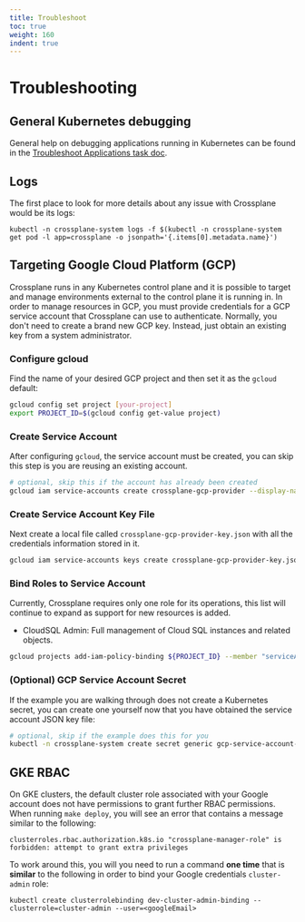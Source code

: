 ```yaml
---
title: Troubleshoot
toc: true
weight: 160
indent: true
---
```

# Troubleshooting

## General Kubernetes debugging

General help on debugging applications running in Kubernetes can be found in the [Troubleshoot Applications task doc](https://kubernetes.io/docs/tasks/debug-application-cluster/debug-application/).

## Logs

The first place to look for more details about any issue with Crossplane would be its logs:

```console
kubectl -n crossplane-system logs -f $(kubectl -n crossplane-system get pod -l app=crossplane -o jsonpath='{.items[0].metadata.name}')
```

## Targeting Google Cloud Platform (GCP)

Crossplane runs in any Kubernetes control plane and it is possible to target and manage environments external to the control plane it is running in.
In order to manage resources in GCP, you must provide credentials for a GCP service account that Crossplane can use to authenticate.
Normally, you don't need to create a brand new GCP key.
Instead, just obtain an existing key from a system administrator.

### Configure gcloud

Find the name of your desired GCP project and then set it as the `gcloud` default:

```bash
gcloud config set project [your-project]
export PROJECT_ID=$(gcloud config get-value project)
```

### Create Service Account

After configuring `gcloud`, the service account must be created, you can skip this step is you are reusing an existing account.

```bash
# optional, skip this if the account has already been created
gcloud iam service-accounts create crossplane-gcp-provider --display-name "crossplane-gcp-provider"
```

### Create Service Account Key File

Next create a local file called `crossplane-gcp-provider-key.json` with all the credentials information stored in it.

```bash
gcloud iam service-accounts keys create crossplane-gcp-provider-key.json --iam-account crossplane-gcp-provider@${PROJECT_ID}.iam.gserviceaccount.com
```

### Bind Roles to Service Account

Currently, Crossplane requires only one role for its operations, this list will continue to expand as support for new resources is added.

* CloudSQL Admin: Full management of Cloud SQL instances and related objects.

```bash
gcloud projects add-iam-policy-binding ${PROJECT_ID} --member "serviceAccount:crossplane-gcp-provider@${PROJECT_ID}.iam.gserviceaccount.com" --role "roles/cloudsql.admin"
```

### (Optional) GCP Service Account Secret

If the example you are walking through does not create a Kubernetes secret, you can create one yourself now that you have obtained the service account JSON key file:

```bash
# optional, skip if the example does this for you
kubectl -n crossplane-system create secret generic gcp-service-account-creds --from-file credentials.json=crossplane-gcp-provider-key.json
```

## GKE RBAC

On GKE clusters, the default cluster role associated with your Google account does not have permissions to grant further RBAC permissions.
When running `make deploy`, you will see an error that contains a message similar to the following:

```console
clusterroles.rbac.authorization.k8s.io "crossplane-manager-role" is forbidden: attempt to grant extra privileges
```

To work around this, you will you need to run a command **one time** that is **similar** to the following in order to bind your Google credentials `cluster-admin` role:

```console
kubectl create clusterrolebinding dev-cluster-admin-binding --clusterrole=cluster-admin --user=<googleEmail>
```

